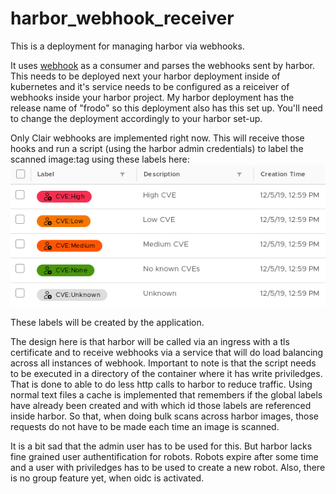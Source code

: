 # harbor_webhook_receiver
This is a deployment for managing harbor via webhooks.

It uses [webhook](https://github.com/adnanh/webhook) as a consumer and parses the webhooks sent by harbor.
This needs to be deployed next your harbor deployment inside of kubernetes and it's service needs to be configured as a reiceiver of webhooks inside your harbor project.
My harbor deployment has the release name of "frodo" so this deployment also has this set up. You'll need to change the deployment accordingly to your harbor set-up.

Only Clair webhooks are implemented right now. This will receive those hooks and run a script (using the harbor admin credentials) to label the scanned image:tag using these labels here:
![harbor-labels](https://github.com/KarstenSiemer/harbor_webhook_receiver/raw/master/harbor_labels.png)

These labels will be created by the application.

The design here is that harbor will be called via an ingress with a tls certificate and to receive webhooks via a service that will do load balancing across all instances of webhook.
Important to note is that the script needs to be executed in a directory of the container where it has write priviledges.
That is done to able to do less http calls to harbor to reduce traffic.
Using normal text files a cache is implemented that remembers if the global labels have already been created and with which id those labels are referenced inside harbor. So that, when doing bulk scans across harbor images, those requests do not have to be made each time an image is scanned.

It is a bit sad that the admin user has to be used for this. But harbor lacks fine grained user authentification for robots.
Robots expire after some time and a user with priviledges has to be used to create a new robot. Also, there is no group feature yet, when oidc is activated.
